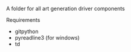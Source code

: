 A folder for all art generation driver components


Requirements
- gitpython
- pyreadline3 (for windows)
- td